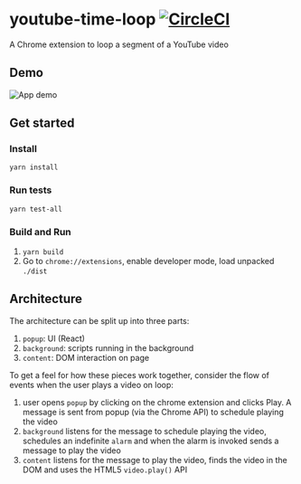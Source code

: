 # youtube-time-loop [![CircleCI](https://circleci.com/gh/kunal-mandalia/youtube-time-loop.svg?style=svg)](https://circleci.com/gh/kunal-mandalia/youtube-time-loop)
A Chrome extension to loop a segment of a YouTube video

## Demo

![App demo](/docs/app-demo.gif)

## Get started

### Install
`yarn install`

### Run tests
`yarn test-all`

### Build and Run
1. `yarn build`
2. Go to `chrome://extensions`, enable developer mode, load unpacked `./dist`


## Architecture

The architecture can be split up into three parts:

1. `popup`: UI (React)
2. `background`: scripts running in the background
3. `content`: DOM interaction on page

To get a feel for how these pieces work together, consider the flow of events when the user plays a video on loop:

1. user opens `popup` by clicking on the chrome extension and clicks Play. A message is sent from popup (via the Chrome API) to schedule playing the video
2. `background` listens for the message to schedule playing the video, schedules an indefinite `alarm` and when the alarm is invoked sends a message to play the video
3. `content` listens for the message to play the video, finds the video in the DOM and uses the HTML5 `video.play()` API
